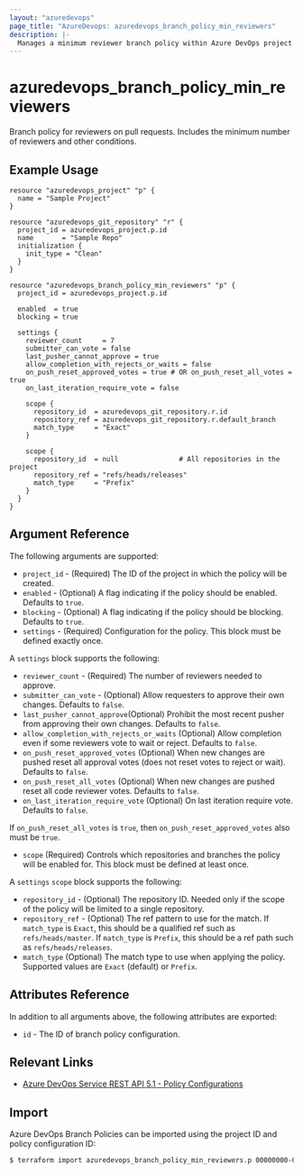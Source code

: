 ```yaml
---
layout: "azuredevops"
page_title: "AzureDevops: azuredevops_branch_policy_min_reviewers"
description: |-
  Manages a minimum reviewer branch policy within Azure DevOps project.
---
```


# azuredevops_branch_policy_min_reviewers

Branch policy for reviewers on pull requests. Includes the minimum number of reviewers and other conditions.

## Example Usage

```hcl
resource "azuredevops_project" "p" {
  name = "Sample Project"
}

resource "azuredevops_git_repository" "r" {
  project_id = azuredevops_project.p.id
  name       = "Sample Repo"
  initialization {
    init_type = "Clean"
  }
}

resource "azuredevops_branch_policy_min_reviewers" "p" {
  project_id = azuredevops_project.p.id

  enabled  = true
  blocking = true

  settings {
    reviewer_count     = 7
    submitter_can_vote = false
    last_pusher_cannot_approve = true
    allow_completion_with_rejects_or_waits = false
    on_push_reset_approved_votes = true # OR on_push_reset_all_votes = true
    on_last_iteration_require_vote = false

    scope {
      repository_id  = azuredevops_git_repository.r.id
      repository_ref = azuredevops_git_repository.r.default_branch
      match_type     = "Exact"
    }

    scope {
      repository_id  = null               # All repositories in the project
      repository_ref = "refs/heads/releases"
      match_type     = "Prefix"
    }
  }
}
```

## Argument Reference

The following arguments are supported:

- `project_id` - (Required) The ID of the project in which the policy will be created.
- `enabled` - (Optional) A flag indicating if the policy should be enabled. Defaults to `true`.
- `blocking` - (Optional) A flag indicating if the policy should be blocking. Defaults to `true`.
- `settings` - (Required) Configuration for the policy. This block must be defined exactly once.

A `settings` block supports the following:

- `reviewer_count` - (Required) The number of reviewers needed to approve.
- `submitter_can_vote` - (Optional) Allow requesters to approve their own changes. Defaults to `false`.
- `last_pusher_cannot_approve`(Optional) Prohibit the most recent pusher from approving their own changes. Defaults to `false`.
- `allow_completion_with_rejects_or_waits` (Optional) Allow completion even if some reviewers vote to wait or reject. Defaults to `false`.
- `on_push_reset_approved_votes` (Optional) When new changes are pushed reset all approval votes (does not reset votes to reject or wait). Defaults to `false`.
- `on_push_reset_all_votes` (Optional) When new changes are pushed reset all code reviewer votes. Defaults to `false`.
- `on_last_iteration_require_vote` (Optional) On last iteration require vote. Defaults to `false`.

If `on_push_reset_all_votes` is `true`, then `on_push_reset_approved_votes` also must be `true`.

- `scope` (Required) Controls which repositories and branches the policy will be enabled for. This block must be defined at least once.

A `settings` `scope` block supports the following:

- `repository_id` - (Optional) The repository ID. Needed only if the scope of the policy will be limited to a single repository.
- `repository_ref` - (Optional) The ref pattern to use for the match. If `match_type` is `Exact`, this should be a qualified ref such as `refs/heads/master`. If `match_type` is `Prefix`, this should be a ref path such as `refs/heads/releases`.
- `match_type` (Optional) The match type to use when applying the policy. Supported values are `Exact` (default) or `Prefix`.

## Attributes Reference

In addition to all arguments above, the following attributes are exported:

- `id` - The ID of branch policy configuration.

## Relevant Links

- [Azure DevOps Service REST API 5.1 - Policy Configurations](https://docs.microsoft.com/en-us/rest/api/azure/devops/policy/configurations/create?view=azure-devops-rest-5.1)

## Import

Azure DevOps Branch Policies can be imported using the project ID and policy configuration ID:

```sh
$ terraform import azuredevops_branch_policy_min_reviewers.p 00000000-0000-0000-0000-000000000000/0
```
